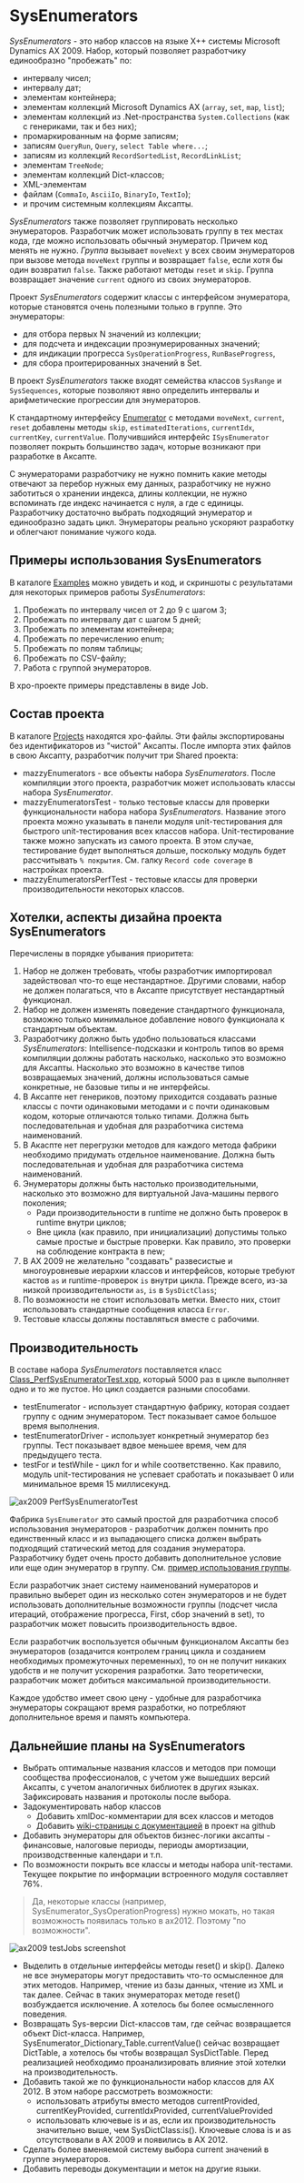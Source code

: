 # SysEnumerators

*SysEnumerators* - это набор классов на языке X++ системы Microsoft Dynamics AX 2009. Набор, который позволяет разработчику единообразно "пробежать" по:

* интервалу чисел;
* интервалу дат;
* элементам контейнера;
* элементам коллекций Microsoft Dynamics AX (`array`, `set`, `map`, `list`);
* элементам коллекций из .Net-пространства `System.Collections` (как с генериками, так и без них);
* промаркированным на форме записям;
* записям `QueryRun`, `Query`, `select Table where...`;
* записям из коллекций `RecordSortedList`, `RecordLinkList`;
* элементам `TreeNode`;
* элементам коллекций Dict-классов;
* XML-элементам
* файлам (`CommaIo`, `AsciiIo`, `BinaryIo`, `TextIo`);
* и прочим системным коллекциям Аксапты.

*SysEnumerators* также позволяет группировать несколько энумераторов. Разработчик может использовать группу в тех местах кода, где можно использовать обычный энумератор. Причем код менять не нужно. *Группа* вызывает `moveNext` у всех своим энумераторов при вызове метода `moveNext` группы и возвращает `false`, если хотя бы один возвратил `false`. Также работают методы `reset` и `skip`. Группа возвращает значение `current` одного из своих энумераторов.

Проект *SysEnumerators* содержит классы с интерфейсом энумератора, которые становятся очень полезными только в группе. Это энумераторы:

* для отбора первых N значений из коллекции;
* для подсчета и индексации проэнумерированных значений;
* для индикации прогресса `SysOperationProgress`, `RunBaseProgress`,
* для сбора проитерированных значений в Set.

В проект *SysEnumerators* также входят семейства классов `SysRange` и `SysSequences`, которые позволяют явно определить интервалы и арифметические прогрессии для энумераторов.

К стандартному интерфейсу [Enumerator](https://msdn.microsoft.com/library/system.collections.ienumerator.aspx) с методами `moveNext`, `current`, `reset` добавлены методы `skip`, `estimatedIterations`, `currentIdx`, `currentKey`, `currentValue`. Получившийся интерфейс `ISysEnumerator` позволяет покрыть большинство задач, которые возникают при разработке в Аксапте.

С энумераторами разработчику не нужно помнить какие методы отвечают за перебор нужных ему данных, разработчику не нужно заботиться о хранении индекса, длины коллекции, не нужно вспоминать где индекс начинается с нуля, а где с единицы. Разработчику достаточно выбрать подходящий энумератор и единообразно задать цикл. Энумераторы реально ускоряют разработку и облегчают понимание чужого кода.

## Примеры использования SysEnumerators

В каталоге [Examples](Src/Examples) можно увидеть и код, и скриншоты с результатами для некоторых примеров работы *SysEnumerators*:

1. Пробежать по интервалу чисел от 2 до 9 с шагом 3;
2. Пробежать по интервалу дат с шагом 5 дней;
3. Пробежать по элементам контейнера;
4. Пробежать по перечислению enum;
5. Пробежать по полям таблицы;
6. Пробежать по CSV-файлу;
7. Работа с группой энумераторов.

В xpo-проекте примеры представлены в виде Job.

## Состав проекта

В каталоге [Projects](Projects) находятся xpo-файлы. Эти файлы экспортированы без идентификаторов из "чистой" Аксапты. После импорта этих файлов в свою Аксапту, разработчик получит три Shared проекта:

* mazzyEnumerators - все объекты набора *SysEnumerators*. После компиляции этого проекта, разработчик может использовать классы набора *SysEnumerator*.
* mazzyEnumeratorsTest - только тестовые классы для проверки функциональности набора набора *SysEnumerators*. Название этого проекта можно указывать в панели модуля unit-тестирования для быстрого unit-тестирования всех классов набора. Unit-тестирование также можно запускать из самого проекта. В этом случае, тестирование будет выполняться дольше, поскольку модуль будет рассчитывать `% покрытия`. См. галку `Record code coverage` в настройках проекта.
* mazzyEnumeratorsPerfTest - тестовые классы для проверки производительности некоторых классов.

## Хотелки, аспекты дизайна проекта SysEnumerators

Перечислены в порядке убывания приоритета:

1. Набор не должен требовать, чтобы разработчик импортировал задействовал что-то еще нестандартное. Другими словами, набор не должен полагаться, что в Аксапте присутствует нестандартный функционал.
1. Набор не должен изменять поведение стандартного функционала, возможно только минимальное добавление нового функционала к стандартным объектам.
1. Разработчику должно быть удобно пользоваться классами *SysEnumerators*: Intellisence-подсказки и контроль типов во время компиляции должны работать насколько, насколько это возможно для Аксапты. Насколько это возможно в качестве типов возвращаемых значений, должны использоваться самые конкретные, не базовые типы и не интерфейсы.
1. В Аксапте нет генериков, поэтому приходится создавать разные классы с почти одинаковыми методами и с почти одинаковым кодом, которые отличаются только типами. Должна быть последовательная и удобная для разработчика система наименований.
1. В Акаспте нет перегрузки методов для каждого метода фабрики необходимо придумать отдельное наименование. Должна быть последовательная и удобная для разработчика система наименований.
1. Энумераторы должны быть настолько производительными, насколько это возможно для виртуальной Java-машины первого поколения;
    * Ради производительности в runtime не должно быть проверок в runtime внутри циклов;
    * Вне цикла (как правило, при инициализации) допустимы только самые простые и быстрые проверки. Как правило, это проверки на соблюдение контракта в new;
1. В AX 2009 не желательно "создавать" развесистые и многоуровневые иерархии классов и интерфейсов, которые требуют кастов `as` и runtime-проверок `is` внутри цикла. Прежде всего, из-за низкой производительности `as`, `is` в `SysDictClass`;
1. По возможности не стоит использовать метки. Вместо них, стоит использовать стандартные сообщения класса `Error`.
1. Тестовые классы должны поставляться вместе с рабочими.

## Производительность

В составе набора *SysEnumerators* поставляется класс [Class_PerfSysEnumeratorTest.xpp](Src/PerfSysEnumerators/Class_PerfSysEnumeratorTest.xpp), который 5000 раз в цикле выполняет одно и то же пустое. Но цикл создается разными способами.

* testEnumerator - использует стандартную фабрику, которая создает группу с одним энумератором. Тест показывает самое большое время выполнения.
* testEnumeratorDriver - использует конкретный энумератор без группы. Тест показывает вдвое меньшее время, чем для предыдущего теста.
* testFor и testWhile - цикл for и while соответственно. Как правило, модуль unit-тестирования не успевает сработать и показывает 0 или минимальное время 15 миллисекунд.

![ax2009 PerfSysEnumeratorTest](Media/testPerformance.png)

Фабрика `SysEnumerator` это самый простой для разработчика способ использования энумераторов - разработчик должен помнить про единственный класс и из выпадающего списка должен выбрать подходящий статический метод для создания энумератора. Разработчику будет очень просто добавить дополнительное условие или еще один энумератор в группу. См. [пример использования группы](Src/Examples/Job_SysEnumeratorExample07_Group.xpp).

Если разработчик знает систему наименований нумераторов и правильно выберет один из несколько сотен энумераторов и не будет использовать дополнительные возможности группы (подсчет числа итераций, отображение прогресса, First, сбор значений в set), то разработчик может повысить производительность вдвое.

Если разработчик воспользуется обычным функционалом Аксапты без энумераторов (озадачится контролем границ цикла и созданием необходимых промежуточных переменных), то он не получит никаких удобств и не получит ускорения разработки. Зато теоретически, разработчик может добиться максимальной производительности.

Каждое удобство имеет свою цену - удобные для разработчика энумераторы сокращают время разработки, но потребляют дополнительное время и память компьютера.

## Дальнейшие планы на SysEnumerators

* Выбрать оптимальные названия классов и методов при помощи сообщества профессионалов, с учетом уже вышедших версий Аксапты, с учетом аналогичных библиотек в других языках. Зафиксировать названия и протоколы после выбора.
* Задокументировать набор классов
  * Добавить xmlDoc-комментарии для всех классов и методов
  * Добавить [wiki-страницы с документацией](https://github.com/mazzy-ax/SysEnumerators/wiki) в проект на github
* Добавить энумераторы для объектов бизнес-логики аксапты - финансовые, налоговые периоды, периоды амортизации, производственные календари и т.п.
* По возможности покрыть все классы и методы набора unit-тестами. Текущее покрытие по информации встроенного модуля составляет 76%.

> Да, некоторые классы (например, SysEnumerator_SysOperationProgress) нужно мокать, но такая возможность появилась только в ax2012. Поэтому "по возможности".

![ax2009 testJobs screenshot](Media/testJobs.png)

* Выделить в отдельные интерфейсы методы reset() и skip(). Далеко не все энумераторы могут предоставить что-то осмысленное для этих методов. Например, чтение из базы данных, чтение из XML и так далее. Сейчас в таких энумераторах методе reset() возбуждается исключение. А хотелось бы более осмысленного поведения.
* Возвращать Sys-версии Dict-классов там, где сейчас возвращается объект Dict-класса. Например, SysEnumerator_Dictionary_Table.currentValue() сейчас возвращает DictTable, а хотелось бы чтобы возвращал SysDictTable. Перед реализацией необходимо проанализировать влияние этой хотелки на производительность.
* Добавить такой же по функциональности набор классов для AX 2012. В  этом наборе рассмотреть возможности:
  * использовать атрибуты вместо методов currentProvided, currentKeyProvided, currentIdxProvided, currentValueProvided
  * использовать ключевые is и as, если их производительность значительно выше, чем SysDictClass:is(). Ключевые слова is и as отсутствовали в AX 2009 и появились в AX 2012.
* Сделать более вменяемой систему выбора current значений в группе энумераторов.
* Добавить переводы документации и меток на другие языки.
